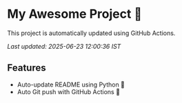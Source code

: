 # My Awesome Project 🚀

This project is automatically updated using GitHub Actions.

_Last updated: 2025-06-23 12:00:36 IST_

## Features
- Auto-update README using Python 🐍
- Auto Git push with GitHub Actions 🤖
